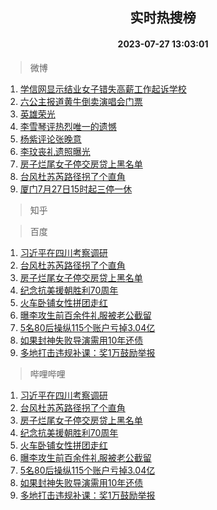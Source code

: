 <div align="center"><h2>实时热搜榜</h2><h4>2023-07-27 13:03:01</h4></div>

> 微博  

1. [学信网显示结业女子错失高薪工作起诉学校](https://s.weibo.com/weibo?q=%23%E5%AD%A6%E4%BF%A1%E7%BD%91%E6%98%BE%E7%A4%BA%E7%BB%93%E4%B8%9A%E5%A5%B3%E5%AD%90%E9%94%99%E5%A4%B1%E9%AB%98%E8%96%AA%E5%B7%A5%E4%BD%9C%E8%B5%B7%E8%AF%89%E5%AD%A6%E6%A0%A1%23&t=31&band_rank=1&Refer=top)<br />
2. [六公主报道黄牛倒卖演唱会门票](https://s.weibo.com/weibo?q=%23%E5%85%AD%E5%85%AC%E4%B8%BB%E6%8A%A5%E9%81%93%E9%BB%84%E7%89%9B%E5%80%92%E5%8D%96%E6%BC%94%E5%94%B1%E4%BC%9A%E9%97%A8%E7%A5%A8%23&t=31&band_rank=2&Refer=top)<br />
3. [英雄荣光](https://s.weibo.com/weibo?q=%23%E8%8B%B1%E9%9B%84%E8%8D%A3%E5%85%89%23&t=31&band_rank=3&Refer=top)<br />
4. [李雪琴评热烈唯一的遗憾](https://s.weibo.com/weibo?q=%23%E6%9D%8E%E9%9B%AA%E7%90%B4%E8%AF%84%E7%83%AD%E7%83%88%E5%94%AF%E4%B8%80%E7%9A%84%E9%81%97%E6%86%BE%23&t=31&band_rank=4&Refer=top)<br />
5. [杨紫评论张晚意](https://s.weibo.com/weibo?q=%23%E6%9D%A8%E7%B4%AB%E8%AF%84%E8%AE%BA%E5%BC%A0%E6%99%9A%E6%84%8F%23&t=31&band_rank=5&Refer=top)<br />
6. [李玟丧礼遗照曝光](https://s.weibo.com/weibo?q=%23%E6%9D%8E%E7%8E%9F%E4%B8%A7%E7%A4%BC%E9%81%97%E7%85%A7%E6%9B%9D%E5%85%89%23&t=31&band_rank=6&Refer=top)<br />
7. [房子烂尾女子停交房贷上黑名单](https://s.weibo.com/weibo?q=%23%E6%88%BF%E5%AD%90%E7%83%82%E5%B0%BE%E5%A5%B3%E5%AD%90%E5%81%9C%E4%BA%A4%E6%88%BF%E8%B4%B7%E4%B8%8A%E9%BB%91%E5%90%8D%E5%8D%95%23&t=31&band_rank=7&Refer=top)<br />
8. [台风杜苏芮路径拐了个直角](https://s.weibo.com/weibo?q=%23%E5%8F%B0%E9%A3%8E%E6%9D%9C%E8%8B%8F%E8%8A%AE%E8%B7%AF%E5%BE%84%E6%8B%90%E4%BA%86%E4%B8%AA%E7%9B%B4%E8%A7%92%23&t=31&band_rank=8&Refer=top)<br />
9. [厦门7月27日15时起三停一休](https://s.weibo.com/weibo?q=%23%E5%8E%A6%E9%97%A87%E6%9C%8827%E6%97%A515%E6%97%B6%E8%B5%B7%E4%B8%89%E5%81%9C%E4%B8%80%E4%BC%91%23&t=31&band_rank=9&Refer=top)<br />

> 知乎  


> 百度  

1. [习近平在四川考察调研](https://www.baidu.com/s?wd=%E4%B9%A0%E8%BF%91%E5%B9%B3%E5%9C%A8%E5%9B%9B%E5%B7%9D%E8%80%83%E5%AF%9F%E8%B0%83%E7%A0%94&sa=fyb_news&rsv_dl=fyb_news)<br />
2. [台风杜苏芮路径拐了个直角](https://www.baidu.com/s?wd=%E5%8F%B0%E9%A3%8E%E6%9D%9C%E8%8B%8F%E8%8A%AE%E8%B7%AF%E5%BE%84%E6%8B%90%E4%BA%86%E4%B8%AA%E7%9B%B4%E8%A7%92&sa=fyb_news&rsv_dl=fyb_news)<br />
3. [房子烂尾女子停交房贷上黑名单](https://www.baidu.com/s?wd=%E6%88%BF%E5%AD%90%E7%83%82%E5%B0%BE%E5%A5%B3%E5%AD%90%E5%81%9C%E4%BA%A4%E6%88%BF%E8%B4%B7%E4%B8%8A%E9%BB%91%E5%90%8D%E5%8D%95&sa=fyb_news&rsv_dl=fyb_news)<br />
4. [纪念抗美援朝胜利70周年](https://www.baidu.com/s?wd=%E7%BA%AA%E5%BF%B5%E6%8A%97%E7%BE%8E%E6%8F%B4%E6%9C%9D%E8%83%9C%E5%88%A970%E5%91%A8%E5%B9%B4&sa=fyb_news&rsv_dl=fyb_news)<br />
5. [火车卧铺女性拼团走红](https://www.baidu.com/s?wd=%E7%81%AB%E8%BD%A6%E5%8D%A7%E9%93%BA%E5%A5%B3%E6%80%A7%E6%8B%BC%E5%9B%A2%E8%B5%B0%E7%BA%A2&sa=fyb_news&rsv_dl=fyb_news)<br />
6. [曝李攻生前百余件礼服被老公截留](https://www.baidu.com/s?wd=%E6%9B%9D%E6%9D%8E%E6%94%BB%E7%94%9F%E5%89%8D%E7%99%BE%E4%BD%99%E4%BB%B6%E7%A4%BC%E6%9C%8D%E8%A2%AB%E8%80%81%E5%85%AC%E6%88%AA%E7%95%99&sa=fyb_news&rsv_dl=fyb_news)<br />
7. [5名80后操纵115个账户亏掉3.04亿](https://www.baidu.com/s?wd=5%E5%90%8D80%E5%90%8E%E6%93%8D%E7%BA%B5115%E4%B8%AA%E8%B4%A6%E6%88%B7%E4%BA%8F%E6%8E%893.04%E4%BA%BF&sa=fyb_news&rsv_dl=fyb_news)<br />
8. [如果封神失败导演需用10年还债](https://www.baidu.com/s?wd=%E5%A6%82%E6%9E%9C%E5%B0%81%E7%A5%9E%E5%A4%B1%E8%B4%A5%E5%AF%BC%E6%BC%94%E9%9C%80%E7%94%A810%E5%B9%B4%E8%BF%98%E5%80%BA&sa=fyb_news&rsv_dl=fyb_news)<br />
9. [多地打击违规补课：奖1万鼓励举报](https://www.baidu.com/s?wd=%E5%A4%9A%E5%9C%B0%E6%89%93%E5%87%BB%E8%BF%9D%E8%A7%84%E8%A1%A5%E8%AF%BE%EF%BC%9A%E5%A5%961%E4%B8%87%E9%BC%93%E5%8A%B1%E4%B8%BE%E6%8A%A5&sa=fyb_news&rsv_dl=fyb_news)<br />

> 哔哩哔哩  

1. [习近平在四川考察调研](https://www.baidu.com/s?wd=%E4%B9%A0%E8%BF%91%E5%B9%B3%E5%9C%A8%E5%9B%9B%E5%B7%9D%E8%80%83%E5%AF%9F%E8%B0%83%E7%A0%94&sa=fyb_news&rsv_dl=fyb_news)<br />
2. [台风杜苏芮路径拐了个直角](https://www.baidu.com/s?wd=%E5%8F%B0%E9%A3%8E%E6%9D%9C%E8%8B%8F%E8%8A%AE%E8%B7%AF%E5%BE%84%E6%8B%90%E4%BA%86%E4%B8%AA%E7%9B%B4%E8%A7%92&sa=fyb_news&rsv_dl=fyb_news)<br />
3. [房子烂尾女子停交房贷上黑名单](https://www.baidu.com/s?wd=%E6%88%BF%E5%AD%90%E7%83%82%E5%B0%BE%E5%A5%B3%E5%AD%90%E5%81%9C%E4%BA%A4%E6%88%BF%E8%B4%B7%E4%B8%8A%E9%BB%91%E5%90%8D%E5%8D%95&sa=fyb_news&rsv_dl=fyb_news)<br />
4. [纪念抗美援朝胜利70周年](https://www.baidu.com/s?wd=%E7%BA%AA%E5%BF%B5%E6%8A%97%E7%BE%8E%E6%8F%B4%E6%9C%9D%E8%83%9C%E5%88%A970%E5%91%A8%E5%B9%B4&sa=fyb_news&rsv_dl=fyb_news)<br />
5. [火车卧铺女性拼团走红](https://www.baidu.com/s?wd=%E7%81%AB%E8%BD%A6%E5%8D%A7%E9%93%BA%E5%A5%B3%E6%80%A7%E6%8B%BC%E5%9B%A2%E8%B5%B0%E7%BA%A2&sa=fyb_news&rsv_dl=fyb_news)<br />
6. [曝李攻生前百余件礼服被老公截留](https://www.baidu.com/s?wd=%E6%9B%9D%E6%9D%8E%E6%94%BB%E7%94%9F%E5%89%8D%E7%99%BE%E4%BD%99%E4%BB%B6%E7%A4%BC%E6%9C%8D%E8%A2%AB%E8%80%81%E5%85%AC%E6%88%AA%E7%95%99&sa=fyb_news&rsv_dl=fyb_news)<br />
7. [5名80后操纵115个账户亏掉3.04亿](https://www.baidu.com/s?wd=5%E5%90%8D80%E5%90%8E%E6%93%8D%E7%BA%B5115%E4%B8%AA%E8%B4%A6%E6%88%B7%E4%BA%8F%E6%8E%893.04%E4%BA%BF&sa=fyb_news&rsv_dl=fyb_news)<br />
8. [如果封神失败导演需用10年还债](https://www.baidu.com/s?wd=%E5%A6%82%E6%9E%9C%E5%B0%81%E7%A5%9E%E5%A4%B1%E8%B4%A5%E5%AF%BC%E6%BC%94%E9%9C%80%E7%94%A810%E5%B9%B4%E8%BF%98%E5%80%BA&sa=fyb_news&rsv_dl=fyb_news)<br />
9. [多地打击违规补课：奖1万鼓励举报](https://www.baidu.com/s?wd=%E5%A4%9A%E5%9C%B0%E6%89%93%E5%87%BB%E8%BF%9D%E8%A7%84%E8%A1%A5%E8%AF%BE%EF%BC%9A%E5%A5%961%E4%B8%87%E9%BC%93%E5%8A%B1%E4%B8%BE%E6%8A%A5&sa=fyb_news&rsv_dl=fyb_news)<br />
